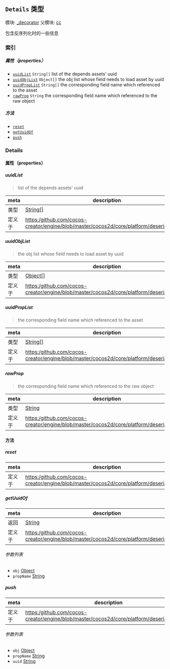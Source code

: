 ## `Details` 类型



模块: [_decorator](../modules/_decorator.md)
父模块: [cc](../modules/cc.md)


包含反序列化时的一些信息


### 索引

##### 属性（properties）

  - [`uuidList`](#uuidlist) `String[]` list of the depends assets' uuid
  - [`uuidObjList`](#uuidobjlist) `Object[]` the obj list whose field needs to load asset by uuid
  - [`uuidPropList`](#uuidproplist) `String[]` the corresponding field name which referenced to the asset
  - [`rawProp`](#rawprop) `String` the corresponding field name which referenced to the raw object



##### 方法

  - [`reset`](#reset) 
  - [`getUuidOf`](#getuuidof) 
  - [`push`](#push) 



### Details


#### 属性（properties）


##### uuidList

> list of the depends assets' uuid

| meta | description |
|------|-------------|
| 类型 | <a href="https://developer.mozilla.org/en/JavaScript/Reference/Global_Objects/String" class="crosslink external" target="_blank">String[]</a> |
| 定义于 | [https:/github.com/cocos-creator/engine/blob/master/cocos2d/core/platform/deserialize.js:50](https:/github.com/cocos-creator/engine/blob/master/cocos2d/core/platform/deserialize.js#L50) |



##### uuidObjList

> the obj list whose field needs to load asset by uuid

| meta | description |
|------|-------------|
| 类型 | <a href="https://developer.mozilla.org/en/JavaScript/Reference/Global_Objects/Object" class="crosslink external" target="_blank">Object[]</a> |
| 定义于 | [https:/github.com/cocos-creator/engine/blob/master/cocos2d/core/platform/deserialize.js:55](https:/github.com/cocos-creator/engine/blob/master/cocos2d/core/platform/deserialize.js#L55) |



##### uuidPropList

> the corresponding field name which referenced to the asset

| meta | description |
|------|-------------|
| 类型 | <a href="https://developer.mozilla.org/en/JavaScript/Reference/Global_Objects/String" class="crosslink external" target="_blank">String[]</a> |
| 定义于 | [https:/github.com/cocos-creator/engine/blob/master/cocos2d/core/platform/deserialize.js:60](https:/github.com/cocos-creator/engine/blob/master/cocos2d/core/platform/deserialize.js#L60) |



##### rawProp

> the corresponding field name which referenced to the raw object

| meta | description |
|------|-------------|
| 类型 | <a href="https://developer.mozilla.org/en/JavaScript/Reference/Global_Objects/String" class="crosslink external" target="_blank">String</a> |
| 定义于 | [https:/github.com/cocos-creator/engine/blob/master/cocos2d/core/platform/deserialize.js:66](https:/github.com/cocos-creator/engine/blob/master/cocos2d/core/platform/deserialize.js#L66) |






<!-- Method Block -->
#### 方法


##### reset



| meta | description |
|------|-------------|
| 定义于 | [https:/github.com/cocos-creator/engine/blob/master/cocos2d/core/platform/deserialize.js:72](https:/github.com/cocos-creator/engine/blob/master/cocos2d/core/platform/deserialize.js#L72) |



##### getUuidOf



| meta | description |
|------|-------------|
| 返回 | <a href="https://developer.mozilla.org/en/JavaScript/Reference/Global_Objects/String" class="crosslink external" target="_blank">String</a> 
| 定义于 | [https:/github.com/cocos-creator/engine/blob/master/cocos2d/core/platform/deserialize.js:93](https:/github.com/cocos-creator/engine/blob/master/cocos2d/core/platform/deserialize.js#L93) |

###### 参数列表
- `obj` <a href="https://developer.mozilla.org/en/JavaScript/Reference/Global_Objects/Object" class="crosslink external" target="_blank">Object</a> 
- `propName` <a href="https://developer.mozilla.org/en/JavaScript/Reference/Global_Objects/String" class="crosslink external" target="_blank">String</a> 


##### push



| meta | description |
|------|-------------|
| 定义于 | [https:/github.com/cocos-creator/engine/blob/master/cocos2d/core/platform/deserialize.js:107](https:/github.com/cocos-creator/engine/blob/master/cocos2d/core/platform/deserialize.js#L107) |

###### 参数列表
- `obj` <a href="https://developer.mozilla.org/en/JavaScript/Reference/Global_Objects/Object" class="crosslink external" target="_blank">Object</a> 
- `propName` <a href="https://developer.mozilla.org/en/JavaScript/Reference/Global_Objects/String" class="crosslink external" target="_blank">String</a> 
- `uuid` <a href="https://developer.mozilla.org/en/JavaScript/Reference/Global_Objects/String" class="crosslink external" target="_blank">String</a> 



